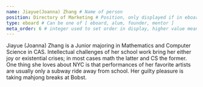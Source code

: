 ```yaml
---
name: Jiayue(Joanna) Zhang # Name of person
position: Directory of Marketing # Position, only displayed if in eboard
type: eboard # Can be one of [ eboard, alum, founder, mentor ]
meta_order: 6 # integer used to set order in display, higher value means higher up
---
```

Jiayue (Joanna) Zhang is a Junior majoring in Mathematics and Computer Science in CAS. Intellectual challenges of her school work bring her either joy or existential crises; in most cases math the latter and CS the former. One thing she loves about NYC is that performances of her favorite artists are usually only a subway ride away from school. Her guilty pleasure is taking mahjong breaks at Bobst. 